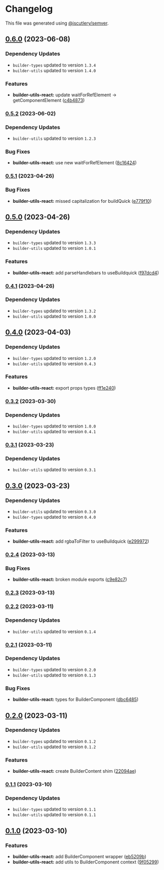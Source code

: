 # Changelog

This file was generated using [@jscutlery/semver](https://github.com/jscutlery/semver).

## [0.6.0](https://github.com/buildquick/buildquick/compare/builder-utils-react-0.5.2...builder-utils-react-0.6.0) (2023-06-08)

### Dependency Updates

* `builder-types` updated to version `1.3.4`
* `builder-utils` updated to version `1.4.0`

### Features

* **builder-utils-react:** update waitForRefElement -> getComponentElement ([c4b4873](https://github.com/buildquick/buildquick/commit/c4b4873ec8969abc906e475bebaabc3d1558cd38))

### [0.5.2](https://github.com/buildquick/buildquick/compare/builder-utils-react-0.5.1...builder-utils-react-0.5.2) (2023-06-02)

### Dependency Updates

* `builder-utils` updated to version `1.2.3`

### Bug Fixes

* **builder-utils-react:** use new waitForRefElement ([8c16424](https://github.com/buildquick/buildquick/commit/8c16424fc9c42378f11ba05517b8b7ba3f68883f))

### [0.5.1](https://github.com/buildquick/buildquick/compare/builder-utils-react-0.5.0...builder-utils-react-0.5.1) (2023-04-26)


### Bug Fixes

* **builder-utils-react:** missed capitalization for buildQuick ([e779f10](https://github.com/buildquick/buildquick/commit/e779f10f1a9fd8ba3f9d62ff2fc883566ed99491))

## [0.5.0](https://github.com/buildquick/buildquick/compare/builder-utils-react-0.4.1...builder-utils-react-0.5.0) (2023-04-26)

### Dependency Updates

* `builder-types` updated to version `1.3.3`
* `builder-utils` updated to version `1.0.1`

### Features

* **builder-utils-react:** add parseHandlebars to useBuildquick ([f97dcd4](https://github.com/buildquick/buildquick/commit/f97dcd463cf7fcdd99a8b1954007bfff10d6d1d4))

### [0.4.1](https://github.com/buildquick/buildquick/compare/builder-utils-react-0.4.0...builder-utils-react-0.4.1) (2023-04-26)

### Dependency Updates

* `builder-types` updated to version `1.3.2`
* `builder-utils` updated to version `1.0.0`
## [0.4.0](https://github.com/buildquick/buildquick/compare/builder-utils-react-0.3.2...builder-utils-react-0.4.0) (2023-04-03)

### Dependency Updates

* `builder-types` updated to version `1.2.0`
* `builder-utils` updated to version `0.4.3`

### Features

* **builder-utils-react:** export props types ([ff1e240](https://github.com/buildquick/buildquick/commit/ff1e2404029cda564ad98f5e97a6b38f00b41a8d))

### [0.3.2](https://github.com/buildquick/buildquick/compare/builder-utils-react-0.3.1...builder-utils-react-0.3.2) (2023-03-30)

### Dependency Updates

* `builder-types` updated to version `1.0.0`
* `builder-utils` updated to version `0.4.1`
### [0.3.1](https://github.com/buildquick/buildquick/compare/builder-utils-react-0.3.0...builder-utils-react-0.3.1) (2023-03-23)

### Dependency Updates

* `builder-utils` updated to version `0.3.1`
## [0.3.0](https://github.com/buildquick/buildquick/compare/builder-utils-react-0.2.4...builder-utils-react-0.3.0) (2023-03-23)

### Dependency Updates

* `builder-utils` updated to version `0.3.0`
* `builder-types` updated to version `0.4.0`

### Features

* **builder-utils-react:** add rgbaToFilter to useBuildquick ([e299972](https://github.com/buildquick/buildquick/commit/e299972ef45a6641376796027063accbdbc772d2))

### [0.2.4](https://github.com/buildquick/buildquick/compare/builder-utils-react-0.2.3...builder-utils-react-0.2.4) (2023-03-13)


### Bug Fixes

* **builder-utils-react:** broken module exports ([c9e82c7](https://github.com/buildquick/buildquick/commit/c9e82c71449979134c7c6bba4e24e80a41eb7c1a))

### [0.2.3](https://github.com/buildquick/buildquick/compare/builder-utils-react-0.2.2...builder-utils-react-0.2.3) (2023-03-13)

### [0.2.2](https://github.com/buildquick/buildquick/compare/builder-utils-react-0.2.1...builder-utils-react-0.2.2) (2023-03-11)

### Dependency Updates

* `builder-utils` updated to version `0.1.4`
### [0.2.1](https://github.com/buildquick/buildquick/compare/builder-utils-react-0.2.0...builder-utils-react-0.2.1) (2023-03-11)

### Dependency Updates

* `builder-types` updated to version `0.2.0`
* `builder-utils` updated to version `0.1.3`

### Bug Fixes

* **builder-utils-react:** types for BuilderComponent ([dbc6485](https://github.com/buildquick/buildquick/commit/dbc6485143b94aabfc675b57081af2d2b78a4a2a))

## [0.2.0](https://github.com/buildquick/buildquick/compare/builder-utils-react-0.1.1...builder-utils-react-0.2.0) (2023-03-11)

### Dependency Updates

* `builder-types` updated to version `0.1.2`
* `builder-utils` updated to version `0.1.2`

### Features

* **builder-utils-react:** create BuilderContent shim ([22094ae](https://github.com/buildquick/buildquick/commit/22094ae0126a938cd3c4f284c30cc43c8d57eccb))

### [0.1.1](https://github.com/buildquick/buildquick/compare/builder-utils-react-0.1.0...builder-utils-react-0.1.1) (2023-03-10)

### Dependency Updates

* `builder-types` updated to version `0.1.1`
* `builder-utils` updated to version `0.1.1`
## [0.1.0](https://github.com/buildquick/buildquick/compare/builder-utils-react-0.0.1...builder-utils-react-0.1.0) (2023-03-10)


### Features

* **builder-utils-react:** add BuilderComponent wrapper ([eb5209b](https://github.com/buildquick/buildquick/commit/eb5209b58059eced2ab1c8393b867d1aa200754b))
* **builder-utils-react:** add utils to BuilderComponent context ([9f05299](https://github.com/buildquick/buildquick/commit/9f05299031a62d7c7ef2f902bbb77105e543b29d))

